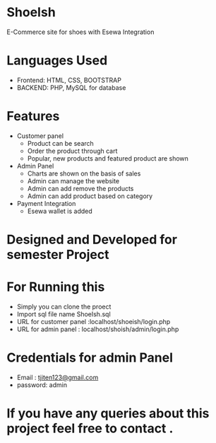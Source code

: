 # ShoeIsh
E-Commerce site for shoes with Esewa Integration
# Languages Used
  - Frontend: HTML, CSS, BOOTSTRAP
  - BACKEND: PHP, MySQL for database

# Features
  - Customer panel
    - Product can be search 
    - Order the product through cart
    - Popular, new products and featured product are shown
  - Admin Panel
    - Charts are shown on the basis of sales
    - Admin can manage the website 
    - Admin can add remove the products
    - Admin can add product based on category 
  - Payment Integration
    - Esewa wallet is added 
 
# Designed and Developed for semester Project
# For Running this 
- Simply you can clone the proect
- Import sql file name ShoeIsh.sql
- URL for customer panel :localhost/shoeish/login.php
- URL for admin panel : localhost/shoish/admin/login.php

# Credentials for admin Panel
- Email : tjiten123@gmail.com
- password: admin

# If you have any queries about this project feel free to contact .
